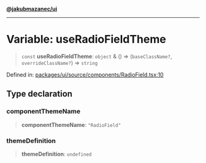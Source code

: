[**@jakubmazanec/ui**](../README.md)

---

# Variable: useRadioFieldTheme

> `const` **useRadioFieldTheme**: `object` & () => (`baseClassName?`, `overrideClassName?`) =>
> `string`

Defined in:
[packages/ui/source/components/RadioField.tsx:10](https://github.com/jakubmazanec/tools/blob/d956cf350ae3e6bad1df754a19dfbabb088c1451/packages/ui/source/components/RadioField.tsx#L10)

## Type declaration

### componentThemeName

> **componentThemeName**: `"RadioField"`

### themeDefinition

> **themeDefinition**: `undefined`
